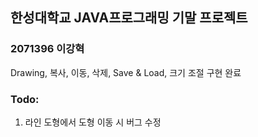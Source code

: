 ## 한성대학교 JAVA프로그래밍 기말 프로젝트
### 2071396 이강혁
Drawing, 복사, 이동, 삭제, Save & Load, 크기 조절 구현 완료

### Todo:
1. 라인 도형에서 도형 이동 시 버그 수정